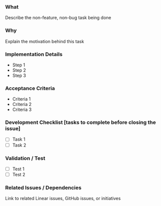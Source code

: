 ### What

Describe the non-feature, non-bug task being done

### Why

Explain the motivation behind this task

### Implementation Details

- Step 1
- Step 2
- Step 3

### Acceptance Criteria

- Criteria 1
- Criteria 2
- Criteria 3

### Development Checklist [tasks to complete before closing the issue]

- [ ] Task 1
- [ ] Task 2

### Validation / Test

- [ ] Test 1
- [ ] Test 2

### Related Issues / Dependencies

Link to related Linear issues, GitHub issues, or initiatives

